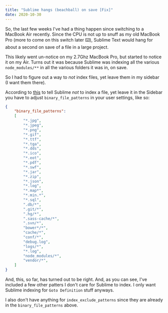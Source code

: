 ```yaml
---
title: "Sublime hangs (beachball) on save [Fix]"
date: 2020-10-30
---
```


So, the last few weeks I've had a thing happen since switching to a MacBook Air recently. Since the CPU is not up to snuff as my old MacBook Pro (more to come on this switch later ⌨️), Sublime Text would hang for about a second on save of a file in a large project.

This likely went un-notice on my 2.7Ghz MacBook Pro, but started to notice it on my Air. Turns out it was because Sublime was indexing all the various `node_modules/**` in all the various folders it was in, on save.

So I had to figure out a way to _not_ index files, yet leave them in my sidebar (I want them there).

According to [this](https://stackoverflow.com/a/40028043/1436129) to tell Sublime _not_ to index a file, yet leave it in the Sidebar you have to adjust `binary_file_patterns` in your user settings, like so:

```json
{
    "binary_file_patterns":
    [
        "*.jpg",
        "*.jpeg",
        "*.png",
        "*.gif",
        "*.ttf",
        "*.tga",
        "*.dds",
        "*.ico",
        "*.eot",
        "*.pdf",
        "*.swf",
        "*.jar",
        "*.zip",
        "*.json",
        "*.log",
        "*.map*",
        "*.min.*",
        "*.sql",
        ".db/*",
        ".git/*",
        ".hg/*",
        ".sass-cache/*",
        ".svn/*",
        "bower*/*",
        "cache/*",
        "conf/*",
        "debug.log",
        "logs/*",
        "*.log",
        "node_modules/*",
        "vendor/*",
    ]
}
```

And, this, so far, has turned out to be right. And, as you can see, I've included a few other patters I don't care for Sublime to index. I only want Sublime indexing for `Goto Definition` stuff anyways.

I also don't have anything for `index_exclude_patterns` since they are already in the `binary_file_patterns` above.
